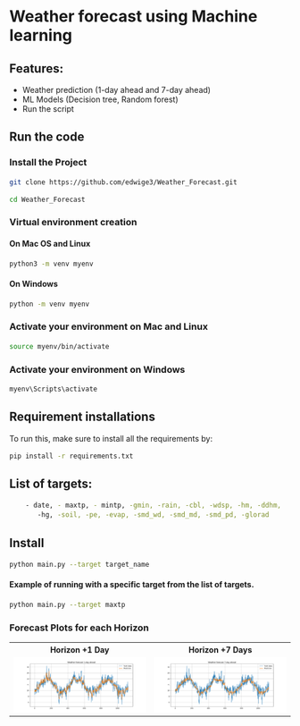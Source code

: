 # Weather forecast using Machine learning

## Features:
- Weather prediction (1-day ahead and 7-day ahead)
- ML Models (Decision tree, Random forest)
- Run the script

## Run the code

###  Install the Project

```bash
git clone https://github.com/edwige3/Weather_Forecast.git
```

```bash
cd Weather_Forecast
```
### Virtual environment creation

#### On Mac OS and Linux

```bash
python3 -m venv myenv
```

#### On Windows
```bash
python -m venv myenv
```

### Activate your environment on Mac and Linux

```bash
source myenv/bin/activate
```

### Activate your environment on Windows

```bash
myenv\Scripts\activate
```

## Requirement installations
To run this, make sure to install all the requirements by:

```bash
pip install -r requirements.txt 
```

## List of targets:
```bash
    - date, - maxtp, - mintp, -gmin, -rain, -cbl, -wdsp, -hm, -ddhm,
       -hg, -soil, -pe, -evap, -smd_wd, -smd_md, -smd_pd, -glorad
```   

## Install
```bash
python main.py --target target_name
```

#### Example of running with a specific target from the list of targets. 
```bash
python main.py --target maxtp
```

### Forecast Plots for each Horizon

<table>
  <tr>
    <th>Horizon +1 Day</th>
    <th>Horizon +7 Days</th>
  </tr>
  <tr>
    <td><img src="images/pred_1.png" width="950"/></td>
    <td><img src="images/pred_7.png" width="950"/></td>
  </tr>
</table>
